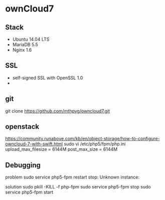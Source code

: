 # ownCloud7

## Stack

* Ubuntu 14.04 LTS
* MariaDB 5.5
* Nginx 1.6

## SSL

* self-signed SSL with OpenSSL 1.0
* 



## git

git clone https://github.com/mthpvg/owncloud7.git

## openstack

https://community.runabove.com/kb/en/object-storage/how-to-configure-owncloud-7-with-swift.html
sudo vi /etc/php5/fpm/php.ini
	upload_max_filesize = 6144M
	post_max_size = 6144M

## Debugging

problem
sudo service php5-fpm restart
stop: Unknown instance: 

solution
sudo pkill -KILL -f php-fpm
sudo service php5-fpm stop
sudo service php5-fpm start